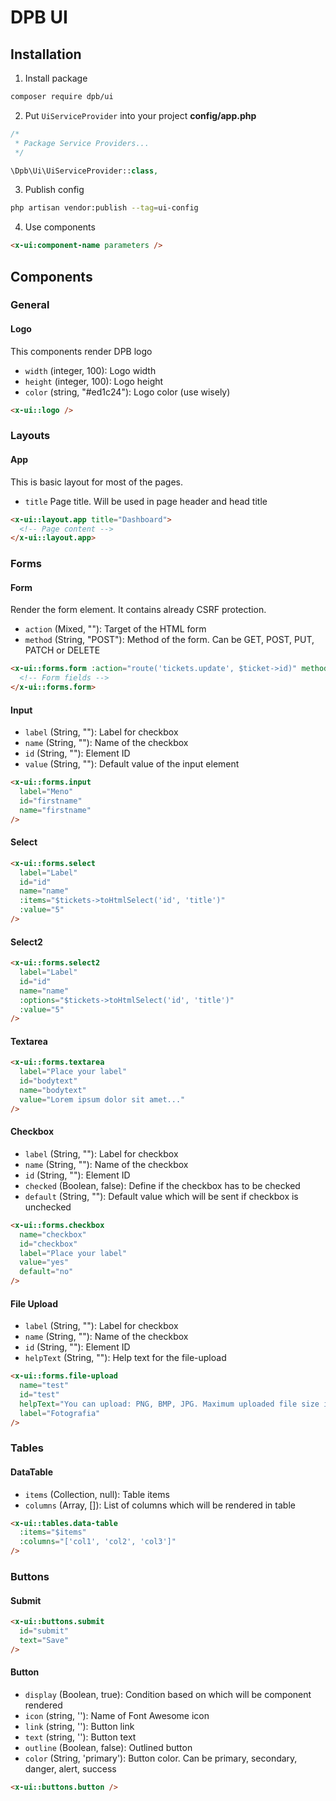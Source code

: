 # DPB UI

## Installation

1. Install package

```bash
composer require dpb/ui
```

2. Put `UiServiceProvider` into your project **config/app.php**

```php
/*
 * Package Service Providers...
 */

\Dpb\Ui\UiServiceProvider::class,
```

3. Publish config

```bash
php artisan vendor:publish --tag=ui-config
```

4. Use components

```html
<x-ui:component-name parameters />
```

## Components

### General

#### Logo

This components render DPB logo

- `width` (integer, 100): Logo width
- `height` (integer, 100): Logo height
- `color` (string, "#ed1c24"): Logo color (use wisely)

```html
<x-ui::logo />
```

### Layouts

#### App

This is basic layout for most of the pages.

- `title` Page title. Will be used in page header and head title

```html
<x-ui::layout.app title="Dashboard">
  <!-- Page content -->
</x-ui::layout.app>
```

### Forms

#### Form

Render the form element. It contains already CSRF protection.

- `action` (Mixed, ""): Target of the HTML form
- `method` (String, "POST"): Method of the form. Can be GET, POST, PUT, PATCH or DELETE

```html
<x-ui::forms.form :action="route('tickets.update', $ticket->id)" method="PATCH">
  <!-- Form fields -->
</x-ui::forms.form>
```

#### Input

- `label` (String, ""): Label for checkbox
- `name` (String, ""): Name of the checkbox
- `id` (String, ""): Element ID
- `value` (String, ""): Default value of the input element

```html
<x-ui::forms.input
  label="Meno"
  id="firstname"
  name="firstname"
/>
```
#### Select

```html
<x-ui::forms.select
  label="Label"
  id="id"
  name="name"
  :items="$tickets->toHtmlSelect('id', 'title')"
  :value="5"
/>
```

#### Select2

```html
<x-ui::forms.select2
  label="Label"
  id="id"
  name="name"
  :options="$tickets->toHtmlSelect('id', 'title')"
  :value="5"
/>
```

#### Textarea

```html
<x-ui::forms.textarea
  label="Place your label"
  id="bodytext"
  name="bodytext"
  value="Lorem ipsum dolor sit amet..."
/>
```

#### Checkbox

- `label` (String, ""): Label for checkbox
- `name` (String, ""): Name of the checkbox
- `id` (String, ""): Element ID
- `checked` (Boolean, false): Define if the checkbox has to be checked
- `default` (String, ""): Default value which will be sent if checkbox is unchecked

```html
<x-ui::forms.checkbox
  name="checkbox"
  id="checkbox"
  label="Place your label"
  value="yes"
  default="no"
/>
```

#### File Upload

- `label` (String, ""): Label for checkbox
- `name` (String, ""): Name of the checkbox
- `id` (String, ""): Element ID
- `helpText` (String, ""): Help text for the file-upload

```html
<x-ui::forms.file-upload
  name="test"
  id="test"
  helpText="You can upload: PNG, BMP, JPG. Maximum uploaded file size is 2MB"
  label="Fotografia"
/>
```

### Tables

#### DataTable

- `items` (Collection, null): Table items
- `columns` (Array, []): List of columns which will be rendered in table

```html
<x-ui::tables.data-table
  :items="$items"
  :columns="['col1', 'col2', 'col3']"
/>
```

### Buttons

#### Submit

```html
<x-ui::buttons.submit
  id="submit"
  text="Save"
/>
```

#### Button

- `display` (Boolean, true): Condition based on which will be component rendered
- `icon` (string, ''): Name of Font Awesome icon
- `link` (string, ''): Button link
- `text` (string, ''): Button text
- `outline` (Boolean, false): Outlined button
- `color` (String, 'primary'): Button color. Can be primary, secondary, danger, alert, success

```html
<x-ui::buttons.button />
```

